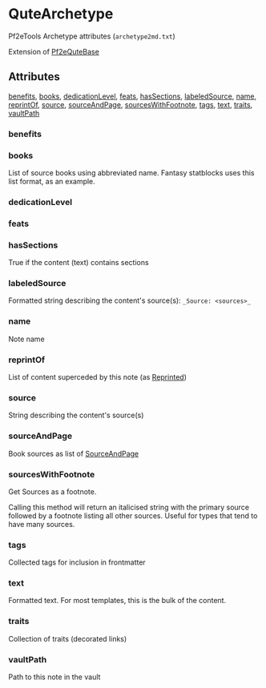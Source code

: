 # QuteArchetype

Pf2eTools Archetype attributes (`archetype2md.txt`)

Extension of [Pf2eQuteBase](Pf2eQuteBase.md)

## Attributes

[benefits](#benefits), [books](#books), [dedicationLevel](#dedicationlevel), [feats](#feats), [hasSections](#hassections), [labeledSource](#labeledsource), [name](#name), [reprintOf](#reprintof), [source](#source), [sourceAndPage](#sourceandpage), [sourcesWithFootnote](#sourceswithfootnote), [tags](#tags), [text](#text), [traits](#traits), [vaultPath](#vaultpath)


### benefits


### books

List of source books using abbreviated name. Fantasy statblocks uses this list format, as an example.

### dedicationLevel


### feats


### hasSections

True if the content (text) contains sections

### labeledSource

Formatted string describing the content's source(s): `_Source: <sources>_`

### name

Note name

### reprintOf

List of content superceded by this note (as [Reprinted](../Reprinted.md))

### source

String describing the content's source(s)

### sourceAndPage

Book sources as list of [SourceAndPage](../SourceAndPage.md)

### sourcesWithFootnote

Get Sources as a footnote.

Calling this method will return an italicised string with the primary source
followed by a footnote listing all other sources. Useful for types
that tend to have many sources.

### tags

Collected tags for inclusion in frontmatter

### text

Formatted text. For most templates, this is the bulk of the content.

### traits

Collection of traits (decorated links)

### vaultPath

Path to this note in the vault
